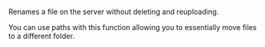 ﻿Renames a file on the server without deleting and reuploading. You can use paths with this function allowing you to essentially move files to a different folder.